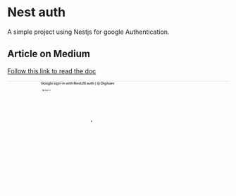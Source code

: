 # Nest auth
 
 A simple project using Nestjs for google Authentication.

## Article on Medium 
[Follow this link to read the doc](https://medium.com/digikare/google-sign-in-authentication-with-nestjs-a6a4bb7de51)

![Auth](auth.gif)

